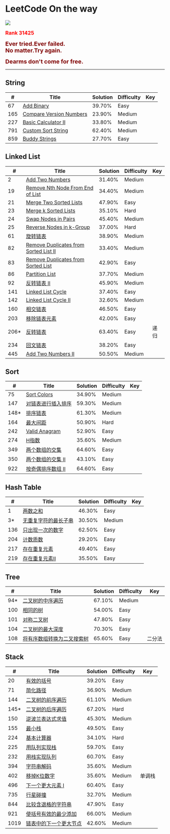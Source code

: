 # LeetCode On the way

![](https://img.shields.io/badge/language-C/C++-red.svg)



<font color=#FF0000 size=3><B>Rank 31425</B></font>

<font color=#800000 size=4><B>Ever tried.Ever failed.  
No matter.Try again.</B></font>

<font color=#800000 size=4><B>Dearms don't come for free.</B></font>

---

## String

| # | Title | Solution | Difficulty | Key |
|---| ----- | -------- | ---------- | --- |
|67|[Add Binary](https://github.com/Animenzzzz/LeetCode/issues/1)|39.70%|Easy|
|165|[Compare Version Numbers](https://github.com/Animenzzzz/LeetCode/issues/1)|23.90%|Medium|
|227|[Basic Calculator II](https://github.com/Animenzzzz/LeetCode/issues/1)|33.80%|Medium|
|791|[Custom Sort String](https://github.com/Animenzzzz/LeetCode/issues/1)|62.40%|Medium|
|859|[Buddy Strings](https://github.com/Animenzzzz/LeetCode/issues/1)|27.70%|Easy|


## Linked List
| # | Title | Solution | Difficulty | Key |
|---| ----- | -------- | ---------- | --- |
|2|[Add Two Numbers](https://github.com/Animenzzzz/LeetCode/issues/1)|31.40%|Medium|
|19|[Remove Nth Node From End of List](https://github.com/Animenzzzz/LeetCode/issues/4)|34.40%|Medium|
|21|[Merge Two Sorted Lists](https://github.com/Animenzzzz/LeetCode/issues/5)|47.90%|Easy|
|23|[Merge k Sorted Lists](https://github.com/Animenzzzz/LeetCode/issues/3)|35.10%|Hard|
|24|[Swap Nodes in Pairs](https://github.com/Animenzzzz/LeetCode/issues/6)|45.40%|Medium|
|25|[Reverse Nodes in k-Group](https://github.com/Animenzzzz/LeetCode/issues/7)|37.00%|Hard|
|61|[旋转链表](https://github.com/Animenzzzz/LeetCode/issues/33)|38.90%|Medium|
|82|[Remove Duplicates from Sorted List II](https://github.com/Animenzzzz/LeetCode/issues/2)|33.40%|Medium|
|83|[Remove Duplicates from Sorted List](https://github.com/Animenzzzz/LeetCode/issues/8)|42.90%|Easy|
|86|[Partition List](https://github.com/Animenzzzz/LeetCode/issues/1)|37.70%|Medium|
|92|[反转链表 II](https://github.com/Animenzzzz/LeetCode/issues/34)|45.90%|Medium|
|141|[Linked List Cycle](https://github.com/Animenzzzz/LeetCode/issues/9)|37.40%|Easy|
|142|[Linked List Cycle II](https://github.com/Animenzzzz/LeetCode/issues/1)|32.60%|Medium|
|160|[相交链表](https://github.com/Animenzzzz/LeetCode/issues/31)|46.50%|Easy|
|203|[移除链表元素](https://github.com/Animenzzzz/LeetCode/issues/32)|42.00%|Easy|
|206*|[反转链表](https://github.com/Animenzzzz/LeetCode/issues/35)|63.40%|Easy|递归|
|234|[回文链表](https://github.com/Animenzzzz/LeetCode/issues/36)|38.20%|Easy|
|445|[Add Two Numbers II](https://github.com/Animenzzzz/LeetCode/issues/1)|50.50%|Medium|

## Sort
| # | Title | Solution | Difficulty | Key |
|---| ----- | -------- | ---------- | --- |
|75|[Sort Colors](https://github.com/Animenzzzz/LeetCode/issues/11)|34.90%|Medium|
|147|[对链表进行插入排序](https://github.com/Animenzzzz/LeetCode/issues/13)|59.30%|Medium|
|148*|[排序链表](https://github.com/Animenzzzz/LeetCode/issues/17)|61.30%|Medium|
|164|[最大间距](https://github.com/Animenzzzz/LeetCode/issues/19)|50.90%|Hard|
|242|[Valid Anagram](https://github.com/Animenzzzz/LeetCode/issues/10)|52.90%|Easy|
|274|[H指数](https://github.com/Animenzzzz/LeetCode/issues/14)|35.60%|Medium|
|349|[两个数组的交集](https://github.com/Animenzzzz/LeetCode/issues/12)|64.60%|Easy|
|350|[两个数组的交集 II](https://github.com/Animenzzzz/LeetCode/issues/16)|43.10%|Easy|
|922|[按奇偶排序数组 II](https://github.com/Animenzzzz/LeetCode/issues/17)|64.60%|Easy|

## Hash Table
| # | Title | Solution | Difficulty | Key |
|---| ----- | -------- | ---------- | --- |
|1|[两数之和](https://github.com/Animenzzzz/LeetCode/issues/20)|46.30%|Easy|
|3*|[无重复字符的最长子串](https://github.com/Animenzzzz/LeetCode/issues/22)|30.50%|Medium|
|136|[只出现一次的数字](https://github.com/Animenzzzz/LeetCode/issues/21)|62.50%|Easy|
|204|[计数质数](https://github.com/Animenzzzz/LeetCode/issues/23)|29.20%|Easy|
|217|[存在重复元素](https://github.com/Animenzzzz/LeetCode/issues/24)|49.40%|Easy|
|219|[存在重复元素II](https://github.com/Animenzzzz/LeetCode/issues/25)|35.50%|Easy|

## Tree
| # | Title | Solution | Difficulty | Key |
|---| ----- | -------- | ---------- | --- |
|94*|[二叉树的中序遍历](https://github.com/Animenzzzz/LeetCode/issues/26)|67.10%|Medium|
|100|[相同的树](https://github.com/Animenzzzz/LeetCode/issues/27)|54.00%|Easy|
|101|[对称二叉树](https://github.com/Animenzzzz/LeetCode/issues/28)|47.80%|Easy|
|104|[二叉树的最大深度](https://github.com/Animenzzzz/LeetCode/issues/29)|70.30%|Easy|
|108|[将有序数组转换为二叉搜索树](https://github.com/Animenzzzz/LeetCode/issues/30)|65.60%|Easy|二分法|

## Stack
| # | Title | Solution | Difficulty | Key |
|---| ----- | -------- | ---------- | --- |
|20|[有效的括号](https://github.com/Animenzzzz/LeetCode/issues/39)|39.20%|Easy|
|71|[简化路径](https://github.com/Animenzzzz/LeetCode/issues/37)|36.90%|Medium|
|144|[二叉树的前序遍历](https://github.com/Animenzzzz/LeetCode/issues/42)|61.10%|Medium|
|145*|[二叉树的后序遍历](https://github.com/Animenzzzz/LeetCode/issues/43)|67.20%|Hard|
|150|[逆波兰表达式求值](https://github.com/Animenzzzz/LeetCode/issues/38)|45.30%|Medium|
|155|[最小栈](https://github.com/Animenzzzz/LeetCode/issues/46)|49.50%|Easy|
|224|[基本计算器](https://github.com/Animenzzzz/LeetCode/issues/47)|34.10%|Hard|
|225|[用队列实现栈](https://github.com/Animenzzzz/LeetCode/issues/44)|59.70%|Easy|
|232|[用栈实现队列](https://github.com/Animenzzzz/LeetCode/issues/45)|60.70%|Easy|
|394|[字符串解码](https://github.com/Animenzzzz/LeetCode/issues/48)|35.60%|Medium|
|402|[移掉K位数字](https://github.com/Animenzzzz/LeetCode/issues/49)|35.60%|Medium|单调栈|
|496|[下一个更大元素 I](https://github.com/Animenzzzz/LeetCode/issues/50)|60.40%|Easy|
|735|[行星碰撞](https://github.com/Animenzzzz/LeetCode/issues/40)|32.70%|Medium|
|844|[比较含退格的字符串](https://github.com/Animenzzzz/LeetCode/issues/52)|47.90%|Easy|
|921|[使括号有效的最少添加](https://github.com/Animenzzzz/LeetCode/issues/51)|66.00%|Medium|
|1019|[链表中的下一个更大节点](https://github.com/Animenzzzz/LeetCode/issues/41)|42.60%|Medium|